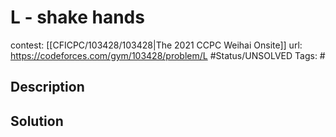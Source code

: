 # L - shake hands

contest: [[CFICPC/103428/103428|The 2021 CCPC Weihai Onsite]]
url: https://codeforces.com/gym/103428/problem/L
#Status/UNSOLVED
Tags: #

## Description

## Solution

